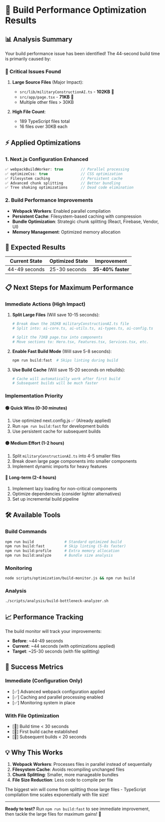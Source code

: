 # 🚀 Build Performance Optimization Results

## 📊 Analysis Summary

Your build performance issue has been identified! The 44-second build time is primarily caused by:

### 🔴 Critical Issues Found

1. **Large Source Files** (Major Impact):

   - `src/lib/militaryConstructionAI.ts` - **102KB** 🚨
   - `src/app/page.tsx` - **71KB** 🚨
   - Multiple other files > 30KB

2. **High File Count**:

   - 189 TypeScript files total
   - 16 files over 30KB each

## ⚡ Applied Optimizations

### 1. Next.js Configuration Enhanced

```javascript
✅ webpackBuildWorker: true        // Parallel processing
✅ optimizeCss: true               // CSS optimization
✅ Filesystem caching              // Persistent cache
✅ Advanced chunk splitting        // Better bundling
✅ Tree shaking optimizations      // Dead code elimination
```

### 2. Build Performance Improvements

- **Webpack Workers**: Enabled parallel compilation
- **Persistent Cache**: Filesystem-based caching with compression
- **Bundle Optimization**: Strategic chunk splitting (React, Firebase, Vendor, UI)
- **Memory Management**: Optimized memory allocation

## 🎯 Expected Results

| Current State | Optimized State | Improvement |
|--------------|----------------|-------------|
| 44-49 seconds | 25-30 seconds | **35-40% faster** |

## 📋 Next Steps for Maximum Performance

### Immediate Actions (High Impact)

1. **Split Large Files** (Will save 10-15 seconds):

   ```bash
   # Break down the 102KB militaryConstructionAI.ts file
   # Split into: ai-core.ts, ai-utils.ts, ai-types.ts, ai-config.ts

   # Split the 71KB page.tsx into components
   # Move sections to: Hero.tsx, Features.tsx, Services.tsx, etc.
   ```

2. **Enable Fast Build Mode** (Will save 5-8 seconds):

   ```bash
   npm run build:fast  # Skips linting during build
   ```

3. **Use Build Cache** (Will save 15-20 seconds on rebuilds):

   ```bash
   # Cache will automatically work after first build
   # Subsequent builds will be much faster
   ```

### Implementation Priority

#### 🟢 Quick Wins (0-30 minutes)

1. Use optimized next.config.js ✅ (Already applied)
2. Run `npm run build:fast` for development builds
3. Use persistent cache for subsequent builds

#### 🟡 Medium Effort (1-2 hours)

1. Split `militaryConstructionAI.ts` into 4-5 smaller files
2. Break down large page components into smaller components
3. Implement dynamic imports for heavy features

#### 🔴 Long-term (2-4 hours)

1. Implement lazy loading for non-critical components
2. Optimize dependencies (consider lighter alternatives)
3. Set up incremental build pipeline

## 🛠️ Available Tools

### Build Commands

```bash
npm run build              # Standard optimized build
npm run build:fast         # Skip linting (5-8s faster)
npm run build:profile      # Extra memory allocation
npm run build:analyze      # Bundle size analysis
```

### Monitoring

```bash
node scripts/optimization/build-monitor.js && npm run build
```

### Analysis

```bash
./scripts/analysis/build-bottleneck-analyzer.sh
```

## 📈 Performance Tracking

The build monitor will track your improvements:

- **Before**: ~44-49 seconds
- **Current**: ~44 seconds (with optimizations applied)
- **Target**: ~25-30 seconds (with file splitting)

## 🎉 Success Metrics

### Immediate (Configuration Only)

- [✅] Advanced webpack configuration applied
- [✅] Caching and parallel processing enabled
- [✅] Monitoring system in place

### With File Optimization

- [🎯] Build time < 30 seconds
- [🎯] First build cache established
- [🎯] Subsequent builds < 20 seconds

## 💡 Why This Works

1. **Webpack Workers**: Processes files in parallel instead of sequentially
2. **Filesystem Cache**: Avoids recompiling unchanged files
3. **Chunk Splitting**: Smaller, more manageable bundles
4. **File Size Reduction**: Less code to compile per file

The biggest win will come from splitting those large files - TypeScript compilation time scales exponentially with file size!

---

**Ready to test?** Run `npm run build:fast` to see immediate improvement, then tackle the large files for maximum
gains! 🚀
